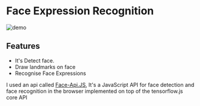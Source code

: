 # Face Expression Recognition

![demo](./demo/expressions.gif)

## Features

- It's Detect face.
- Draw landmarks on face
- Recognise Face Expressions

I used an api called [Face-Api.JS](https://justadudewhohacks.github.io/face-api.js/docs/index.html), It's a JavaScript API for face detection and face recognition in the browser implemented on top of the tensorflow.js core API


